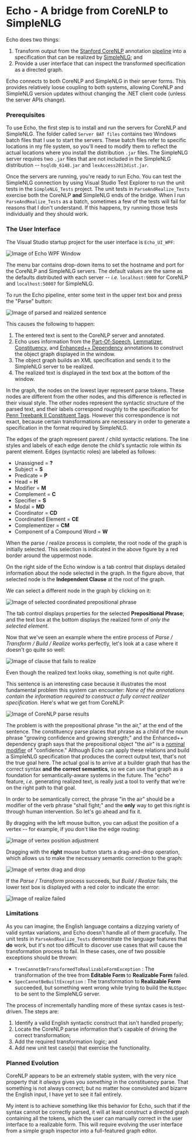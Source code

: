 # Echo - A bridge from CoreNLP to SimpleNLG

Echo does two things:

1.  Transform output from the [Stanford CoreNLP](https://stanfordnlp.github.io/CoreNLP/) annotation [pipeline](https://stanfordnlp.github.io/CoreNLP/pipeline.html) into a specification that can be realized by [SimpleNLG](https://github.com/simplenlg/simplenlg); and
2.  Provide a user interface that can inspect the transformed specification as a directed graph.

Echo connects to both CoreNLP and SimpleNLG in their server forms.  This provides relatively loose coupling to both systems, allowing CoreNLP and SimpleNLG version updates without changing the .NET client code (unless the server APIs change).

### Prerequisites

To use Echo, the first step is to install and run the servers for CoreNLP and SimpleNLG.  The folder called `Server BAT files` contains two Windows batch files that I use to start the servers.  These batch files refer to specific locations in my file system, so you'll need to modify them to reflect the actual locations where you install the distribution `.jar` files.  The SimpleNLG server requires two `.jar` files that are not included in the SimpleNLG distribution -- `hsqldb_6148.jar` and `lexAccess2013dist.jar`.

Once the servers are running, you're ready to run Echo.  You can test the SimpleNLG connection by using Visual Studio Test Explorer to run the unit tests in the `SimpleNLG_Tests` project.  The unit tests in `ParseAndRealize_Tests` exercise both the CoreNLP **and** SimpleNLG ends of the bridge.  When I run `ParseAndRealize_Tests` as a batch, sometimes a few of the tests will fail for reasons that I don't understand.  If this happens, try running those tests individually and they should work.

### The User Interface

The Visual Studio startup project for the user interface is `Echo_UI_WPF`:

![Image of Echo WPF Window](/images/EmptyWindow.jpg)

The menu bar contains drop-down items to set the hostname and port for the CoreNLP and SimpleNLG servers.  The default values are the same as the defaults distributed with each server -- *i.e.* `localhost:9000` for CoreNLP and `localhost:50007` for SimpleNLG.

To run the Echo pipeline, enter some text in the upper text box and press the "Parse" button:

![Image of parsed and realized sentence](/docs/images/ParsedAndRealizedRootSelected.jpg)

This causes the following to happen:

1.  The entered text is sent to the CoreNLP server and annotated.  
2.  Echo uses information from the [Part-Of-Speech](https://stanfordnlp.github.io/CoreNLP/pos.html), [Lemmatizer](https://stanfordnlp.github.io/CoreNLP/lemma.html), [Constituency](https://stanfordnlp.github.io/CoreNLP/parse.html), and [Enhanced++ Dependency](https://universaldependencies.org/u/dep/index.html) annotations to construct the object graph displayed in the window.
3.  The object graph builds an XML specification and sends it to the SimpleNLG server to be realized.
4.  The realized text is displayed in the text box at the bottom of the window.

In the graph, the nodes on the lowest layer represent parse tokens.  These nodes are different from the other nodes, and this difference is reflected in their visual style.  The other nodes represent the syntactic structure of the parsed text, and their labels correspond roughly to the specification for [Penn Treebank II Constituent Tags](http://www.surdeanu.info/mihai/teaching/ista555-fall13/readings/PennTreebankConstituents.html).  However this correspondence is not exact, because certain transformations are necessary in order to generate a specification in the format required by SimpleNLG.

The edges of the graph represent parent / child syntactic relations.  The line styles and labels of each edge denote the child's syntactic role within its parent element.  Edges (syntactic roles) are labeled as follows:

* Unassigned = **?**
* Subject = **S**
* Predicate = **P**
* Head = **H**
* Modifier = **M**
* Complement = **C**
* Specifier = **S**
* Modal = **MD**
* Coordinator = **CD**
* Coordinated Element = **CE**
* Complementizer = **CM**
* Component of a Compound Word = **W**

When the parse / realize process is complete, the root node of the graph is initially selected.  This selection is indicated in the above figure by a red border around the uppermost node.

On the right side of the Echo window is a tab control that displays detailed information about the node selected in the graph.  In the figure above, that selected node is the **Independent Clause** at the root of the graph.

We can select a different node in the graph by clicking on it:

![Image of selected coordinated prepositional phrase](/docs/images/ParsedAndRealizedPPSelected.jpg)

The tab control displays properties for the selected **Prepositional Phrase**; and the text box at the bottom displays the realized form of *only the selected element.*

Now that we've seen an example where the entire process of *Parse / Transform / Build / Realize* works perfectly, let's look at a case where it doesn't go quite so well:

![Image of clause that fails to realize](/docs/images/MisplacedPP.jpg)

Even though the realized text looks okay, something is not quite right.

This sentence is an interesting case because it illustrates the most fundamental problem this system can encounter:  *None of the annotations contain the information required to construct a fully correct realizer specification.*  Here's what we get from CoreNLP:

![Image of CoreNLP parse results](/docs/images/CoreNLPResult1.jpg)

The problem is with the prepositional phrase "in the air," at the end of the sentence.  The constituency parse places that phrase as a child of the noun phrase "growing confidence and growing strength;" and the Enhanced++ dependency graph says that the prepositional object "the air" is a [nominal modifier](https://universaldependencies.org/u/dep/nmod.html) of "confidence."  Although Echo can apply these relations and build a SimpleNLG specification that produces the correct output text, that's not the true goal here.  The actual goal is to arrive at a builder graph that has the correct syntax **and the correct semantics**, so we can use that graph as a foundation for semantically-aware systems in the future.  The "echo" feature, *i.e.* generating realized text, is really just a tool to verify that we're on the right path to that goal.

In order to be semantically correct, the phrase "in the air" should be a modifier of the verb phrase "shall fight;" and the **only** way to get this right is through human intervention.  So let's go ahead and fix it.

By dragging with the left mouse button, you can adjust the position of a vertex -- for example, if you don't like the edge routing:

![Image of vertex position adjustment](/docs/images/AdjustVertexPosition.gif)

Dragging with the **right** mouse button starts a drag-and-drop operation, which allows us to make the necessary semantic correction to the graph:

![Image of vertex drag and drop](/docs/images/DragAndDropPP.gif)

If the *Parse / Transform* process succeeds, but *Build / Realize* fails, the lower text box is displayed with a red color to indicate the error:

![Image of realize failed](/docs/images/ParsedButRealizeFailed1.jpg)

### Limitations

As you can imagine, the English language contains a dizzying variety of valid syntax variations, and Echo doesn't handle all of them gracefully.  The unit tests in `ParseAndRealize_Tests` demonstrate the language features that **do** work, but it's not too difficult to discover use cases that will cause the transformation process to fail.  In these cases, one of two possible exceptions should be thrown:

* `TreeCannotBeTransformedToRealizableFormException` : The transformation of the tree from **Editable Form** to **Realizable Form** failed.
* `SpecCannotBeBuiltException` : The transformation to **Realizable Form** succeeded, but something went wrong while trying to build the `NLGSpec` to be sent to the SimpleNLG server.

The process of incrementally handling more of these syntax cases is test-driven.  The steps are:

1. Identify a valid English syntactic construct that isn't handled properly;
2. Locate the CoreNLP parse information that's capable of driving the correct transformation;
3. Add the required transformation logic; and
4. Add new unit test case(s) that exercise the functionality.

### Planned Evolution

CoreNLP appears to be an extremely stable system, with the very nice property that it *always* gives you *something* in the constituency parse.  That something is not always correct; but no matter how convoluted and bizarre the English input, I have yet to see it fail entirely.

My intent is to achieve something like this behavior for Echo, such that if the syntax cannot be correctly parsed, it will at least construct a directed graph containing all the tokens, which the user can manually correct in the user interface to a realizable form.  This will require evolving the user interface from a simple graph inspector into a full-featured graph editor.
